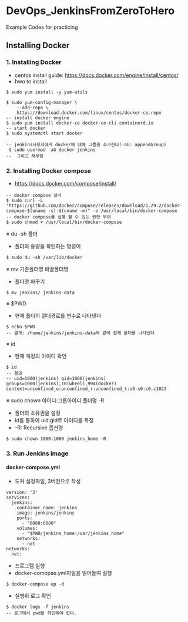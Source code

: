 # DevOps_JenkinsFromZeroToHero
Example Codes for practicing

## Installing Docker
### 1. Installing Docker
 - centos install guide: https://docs.docker.com/engine/install/centos/
 - hwo to install
```
$ sudo yum install -y yum-utils

$ sudo yum-config-manager \
    --add-repo \
    https://download.docker.com/linux/centos/docker-ce.repo
-- install docker engine    
$ sudo yum install docker-ce docker-ce-cli containerd.io
-- start docker 
$ sudo systemctl start docker

-- jenkins사용자에게 docker에 대해 그룹을 추가한다(-aG: appendGroup)
 $ sudo usermod -aG docker jenkins
--  그리고 재부팅
```
### 2. Installing Docker compose
 - https://docs.docker.com/compose/install/
```
-- docker compose 설치
$ sudo curl -L "https://github.com/docker/compose/releases/download/1.29.2/docker-compose-$(uname -s)-$(uname -m)" -o /usr/local/bin/docker-compose
-- docker compose를 실행 할 수 있는 권한 부여
$ sudo chmod + /usr/local/bin/docker-compose
```

※ du -sh 폴더
 - 폴더의 용량을 확인하는 명령어
```
$ sudo du -sh /var/lib/docker
```

※ mv 기존폴더명 바꿀폴더명
 - 폴더명 바꾸기
```
$ mv jenkins/ jenkins-data
```

※ $PWD
 - 현재 폴더의 절대경로를 변수로 나타낸다
```
$ echo $PWD
-- 결과: /home/jenkins/jenkins-data와 같이 현재 폴더를 나타낸다
```
※ id
 - 현재 계정의 아이디 확인
```
$ id
-- 결과
-- uid=1000(jenkins) gid=1000(jenkins) groups=1000(jenkins),10(wheel),994(docker) context=unconfined_u:unconfined_r:unconfined_t:s0-s0:c0.c1023
```
※ sudo chown 아이디:그룹아이디 폴더명 -R
 - 폴더의 소유권을 설정
 - id를 통하여 uid:gid로 아이디를 특정
 - -R: Recursive 옵션명
```
$ sudo chown 1000:1000 jenkins_home -R
```

### 3. Run Jenkins image
#### docker-compose.yml
 - 도커 설정파일, 3버전으로 작성
```
version: '3'
services:
  jenkins:
    container_name: jenkins
    image: jenkins/jenkins
    ports:
      - "8080:8080"
    volumes:
      - "$PWD/jenkins_home:/var/jenkins_home"
    networks:
      - net
networks:
  net:
```
 - 프로그램 실행
 - docker-comopse.yml파일을 읽어들여 실행
```
$ docker-compose up -d
```
 - 실행뒤 로그 확인
```
$ docker logs -f jenkins
-- 로그에서 pwd를 확인해야 한다.
```
